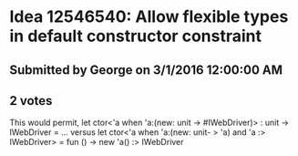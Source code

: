 # Idea 12546540: Allow flexible types in default constructor constraint #

## Submitted by George on 3/1/2016 12:00:00 AM

## 2 votes

This would permit,
let ctor<'a when 'a:(new: unit -> #IWebDriver)> : unit -> IWebDriver = ...
versus
let ctor<'a when 'a:(new: unit- > 'a) and 'a :> IWebDriver> = fun () -> new 'a() :> IWebDriver




